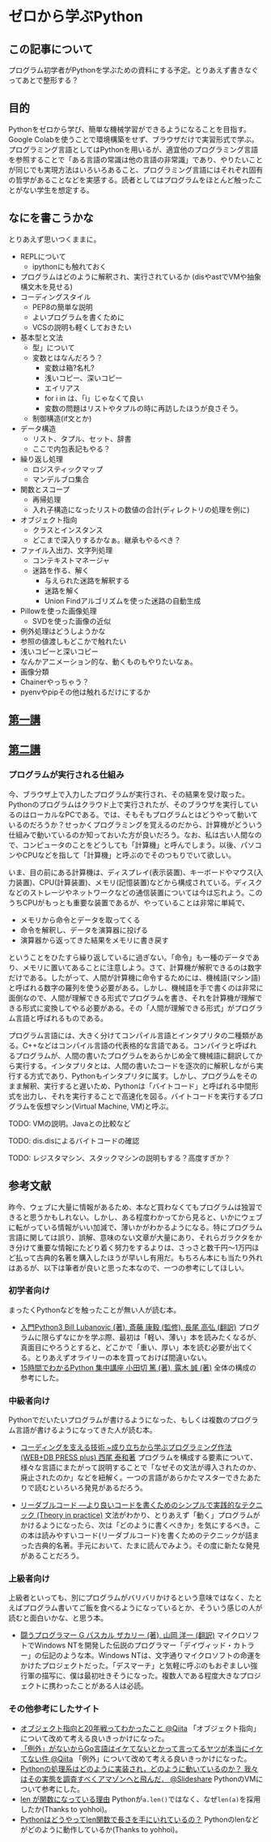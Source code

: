 # ゼロから学ぶPython

## この記事について

プログラム初学者がPythonを学ぶための資料にする予定。とりあえず書きなぐってあとで整形する？

## 目的

Pythonをゼロから学び、簡単な機械学習ができるようになることを目指す。Google Colabを使うことで環境構築をせず、ブラウザだけで実習形式で学ぶ。プログラミング言語としてはPythonを用いるが、適宜他のプログラミング言語を参照することで「ある言語の常識は他の言語の非常識」であり、やりたいことが同じでも実現方法はいろいろあること、プログラミング言語にはそれぞれ固有の哲学があることなどを実感する。読者としてはプログラムをほとんど触ったことがない学生を想定する。

## なにを書こうかな

とりあえず思いつくままに。

* REPLについて
  * ipythonにも触れておく
* プログラムはどのように解釈され、実行されているか (disやastでVMや抽象構文木を見せる)
* コーディングスタイル
  * PEP8の簡単な説明
  * よいプログラムを書くために
  * VCSの説明も軽くしておきたい
* 基本型と文法
  * 型」について
  * 変数とはなんだろう？
    * 変数は箱?名札?
    * 浅いコピー、深いコピー
    * エイリアス
    * for i in は、「i」じゃなくて良い
    * 変数の問題はリストやタプルの時に再訪したほうが良さそう。
  * 制御構造(if文とか)
* データ構造
  * リスト、タプル、セット、辞書
  * ここで内包表記もやる？
* 繰り返し処理
  * ロジスティックマップ
  * マンデルブロ集合
* 関数とスコープ
  * 再帰処理
  * 入れ子構造になったリストの数値の合計(ディレクトリの処理を例に)
* オブジェクト指向
  * クラスとインスタンス
  * どこまで深入りするかなぁ。継承もやるべき？
* ファイル入出力、文字列処理
  * コンテキストマネージャ
  * 迷路を作る、解く
    * 与えられた迷路を解釈する
    * 迷路を解く
    * Union Findアルゴリズムを使った迷路の自動生成
* Pillowを使った画像処理
  * SVDを使った画像の近似
* 例外処理はどうしようかな
* 参照の値渡しもどこかで触れたい
* 浅いコピーと深いコピー
* なんかアニメーション的な、動くものもやりたいなぁ。
* 画像分類
* Chainerやっちゃう？
* pyenvやpipその他は触れるだけにするか

## [第一講](day01/README.md)

## [第二講](day02/README.md)

### プログラムが実行される仕組み

今、ブラウザ上で入力したプログラムが実行され、その結果を受け取った。Pythonのプログラムはクラウド上で実行されたが、そのブラウザを実行しているのはローカルなPCである。では、そもそもプログラムとはどうやって動いているのだろうか？せっかくプログラミングを覚えるのだから、計算機がどういう仕組みで動いているのか知っておいた方が良いだろう。なお、私は古い人間なので、コンピュータのことをどうしても「計算機」と呼んでしまう。以後、パソコンやCPUなどを指して「計算機」と呼ぶのでそのつもりでいて欲しい。

いま、目の前にある計算機は、ディスプレイ(表示装置)、キーボードやマウス(入力装置)、CPU(計算装置)、メモリ(記憶装置)などから構成されている。ディスクなどのストレージやネットワークなどの通信装置については今は忘れよう。このうちCPUがもっとも重要な装置であるが、やっていることは非常に単純で、

* メモリから命令とデータを取ってくる
* 命令を解釈し、データを演算器に投げる
* 演算器から返ってきた結果をメモリに書き戻す

ということをひたすら繰り返しているに過ぎない。「命令」も一種のデータであり、メモリに置いてあることに注意しよう。さて、計算機が解釈できるのは数字だけである。したがって、人間が計算機に命令するためには、機械語(マシン語)と呼ばれる数字の羅列を使う必要がある。しかし、機械語を手で書くのは非常に面倒なので、人間が理解できる形式でプログラムを書き、それを計算機が理解できる形式に変換してやる必要がある。その「人間が理解できる形式」がプログラム言語と呼ばれるものである。

プログラム言語には、大きく分けてコンパイル言語とインタプリタの二種類がある。C++などはコンパイル言語の代表格的な言語である。コンパイラと呼ばれるプログラムが、人間の書いたプログラムをあらかじめ全て機械語に翻訳してから実行する。インタプリタとは、人間の書いたコードを逐次的に解釈しながら実行する方式であり、Pythonもインタプリタに属す。しかし、プログラムをそのまま解釈、実行すると遅いため、Pythonは「バイトコード」と呼ばれる中間形式を出力し、それを実行することで高速化を図る。バイトコードを実行するプログラムを仮想マシン(Virtual Machine, VM)と呼ぶ。

TODO: VMの説明。Javaとの比較など

TODO: dis.disによるバイトコードの確認

TODO: レジスタマシン、スタックマシンの説明もする？高度すぎか？

## 参考文献

昨今、ウェブに大量に情報があるため、本など買わなくてもプログラムは独習できると思うかもしれない。しかし、ある程度わかってから見ると、いかにウェブに転がっている情報がいい加減で、薄いかがわかるようになる。特にプログラム言語に関しては誤り、誤解、意味のない文章が大量にあり、それらガラクタをかき分けて重要な情報にたどり着く努力をするよりは、さっさと数千円〜1万円ほど払って古典的名著を購入したほうが早いし有用だ。もちろん本にも当たり外れはあるが、以下は筆者が良いと思った本なので、一つの参考にしてほしい。

### 初学者向け

まったくPythonなどを触ったことが無い人が読む本。

* [入門Python3 Bill Lubanovic (著), 斎藤 康毅  (監修), 長尾 高弘  (翻訳)](https://www.amazon.co.jp/dp/4873117380) プログラムに限らずなにかを学ぶ際、最初は「軽い、薄い」本を読みたくなるが、真面目にやろうとすると、どこかで「重い、厚い」本を読む必要が出てくる。とりあえずオライリーの本を買っておけば間違いない。
* [15時間でわかるPython 集中講座 小田切 篤 (著), 露木 誠  (著)](https://www.amazon.co.jp/dp/4774178926) 全体の構成の参考にした。

### 中級者向け

Pythonでだいたいプログラムが書けるようになった、もしくは複数のプログラム言語が書けるようになってきた人が読む本。

* [コーディングを支える技術 ~成り立ちから学ぶプログラミング作法 (WEB+DB PRESS plus) 西尾 泰和著](https://www.amazon.co.jp/dp/477415654X) プログラムを構成する要素について、様々な言語にまたがって説明することで「なぜその文法が導入されたのか、廃止されたのか」などを紐解く。一つの言語があらかたマスターできたあたりで読むといろいろ発見があるだろう。

* [リーダブルコード ―より良いコードを書くためのシンプルで実践的なテクニック (Theory in practice)](https://www.amazon.co.jp/dp/4873115655) 文法がわかり、とりあえず「動く」プログラムがかけるようになったら、次は「どのように書くべきか」を気にするべき。この本は読みやすいコード(リーダブルコード)を書くためのテクニックが詰まった古典的名著。手元において、たまに読んでみよう。その度に新たな発見があることだろう。

### 上級者向け

上級者といっても、別にプログラムがバリバリかけるという意味ではなく、たとえばプログラム書いてご飯を食べるようになっているとか、そういう感じの人が読むと面白いかな、と思う本。

* [闘うプログラマー G パスカル ザカリー (著), 山岡 洋一 (翻訳)](https://www.amazon.co.jp/dp/B00GSHI04M) マイクロソフトでWindows NTを開発した伝説のプログラマー「デイヴィッド・カトラー」の伝記のような本。Windows NTは、文字通りマイクロソフトの命運をかけたプロジェクトだった。「デスマーチ」と気軽に呼ぶのもおぞましい強行軍の描写に、僕は最初吐きそうになった。複数人である程度大きなプロジェクトに携わったことがある人は必読。

### その他参考にしたサイト

* [オブジェクト指向と20年戦ってわかったこと @Qiita](https://qiita.com/shibukawa/items/2698b980933367ad93b4) 「オブジェクト指向」について改めて考える良いきっかけになった。
* [「例外」がないからGo言語はイケてないとかって言ってるヤツが本当にイケてない件  @Qiita](https://qiita.com/Maki-Daisuke/items/80cbc26ca43cca3de4e4) 「例外」について改めて考える良いきっかけになった。
* [Pythonの処理系はどのように実装され，どのように動いているのか？ 我々はその実態を調査すべくアマゾンへと飛んだ． @Slideshare](https://www.slideshare.net/utgw/python-73389442) PythonのVMについて参考にした。
* [len が関数になっている理由](https://methane.hatenablog.jp/entry/20090702/1246556675) Pythonが`a.len()`ではなく、なぜ`len(a)`を採用したか(Thanks to yohhoi)。
* [Pythonはどうやってlen関数で長さを手にいれているの？](https://www.slideshare.net/shimizukawa/how-does-python-get-the-length-with-the-len-function) Pythonのlenなどがどのように動作しているか(Thanks to yohhoi)。